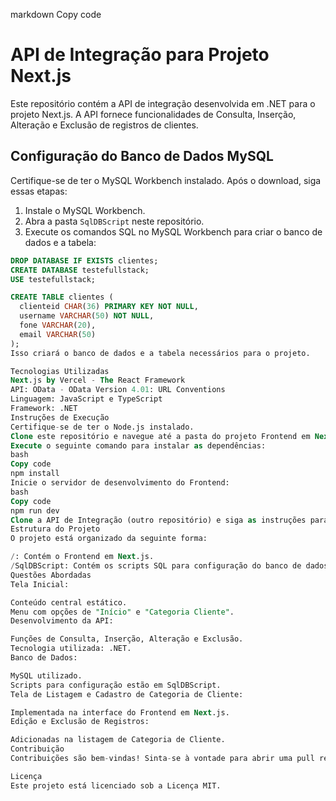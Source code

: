 markdown
Copy code
# API de Integração para Projeto Next.js

Este repositório contém a API de integração desenvolvida em .NET para o projeto Next.js. A API fornece funcionalidades de Consulta, Inserção, Alteração e Exclusão de registros de clientes.

## Configuração do Banco de Dados MySQL

Certifique-se de ter o MySQL Workbench instalado. Após o download, siga essas etapas:

1. Instale o MySQL Workbench.
2. Abra a pasta `SqlDBScript` neste repositório.
3. Execute os comandos SQL no MySQL Workbench para criar o banco de dados e a tabela:

```sql
DROP DATABASE IF EXISTS clientes;
CREATE DATABASE testefullstack;
USE testefullstack;

CREATE TABLE clientes (
  clienteid CHAR(36) PRIMARY KEY NOT NULL,
  username VARCHAR(50) NOT NULL,
  fone VARCHAR(20),
  email VARCHAR(50)
);
Isso criará o banco de dados e a tabela necessários para o projeto.

Tecnologias Utilizadas
Next.js by Vercel - The React Framework
API: OData - OData Version 4.01: URL Conventions
Linguagem: JavaScript e TypeScript
Framework: .NET
Instruções de Execução
Certifique-se de ter o Node.js instalado.
Clone este repositório e navegue até a pasta do projeto Frontend em Next.js.
Execute o seguinte comando para instalar as dependências:
bash
Copy code
npm install
Inicie o servidor de desenvolvimento do Frontend:
bash
Copy code
npm run dev
Clone a API de Integração (outro repositório) e siga as instruções para executá-la.
Estrutura do Projeto
O projeto está organizado da seguinte forma:

/: Contém o Frontend em Next.js.
/SqlDBScript: Contém os scripts SQL para configuração do banco de dados.
Questões Abordadas
Tela Inicial:

Conteúdo central estático.
Menu com opções de "Início" e "Categoria Cliente".
Desenvolvimento da API:

Funções de Consulta, Inserção, Alteração e Exclusão.
Tecnologia utilizada: .NET.
Banco de Dados:

MySQL utilizado.
Scripts para configuração estão em SqlDBScript.
Tela de Listagem e Cadastro de Categoria de Cliente:

Implementada na interface do Frontend em Next.js.
Edição e Exclusão de Registros:

Adicionadas na listagem de Categoria de Cliente.
Contribuição
Contribuições são bem-vindas! Sinta-se à vontade para abrir uma pull request ou reportar problemas.

Licença
Este projeto está licenciado sob a Licença MIT.
